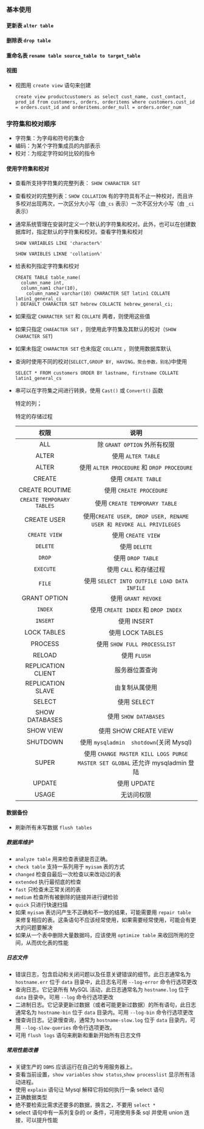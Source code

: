 ### 基本使用

#### 更新表 `alter table`

#### 删除表 `drop table`

#### 重命名表 `rename table source_table to target_table`

#### 视图

* 视图用 `create view` 语句来创建

  `create view productcustomers as select cust_name, cust_contact, prod_id from customers, orders, orderitems where customers.cust_id = orders.cust_id and orderitems.order_null = orders.order_num`

### 字符集和校对顺序

* 字符集：为字母和符号的集合
* 编码：为某个字符集成员的内部表示
* 校对：为规定字符如何比较的指令

#### 使用字符集和校对

* 查看所支持字符集的完整列表： `SHOW CHARACTER SET`

* 查看校对的完整列表：`SHOW COLLATION` 有的字符具有不止一种校对，而且许多校对出现两次，一次区分大小写（由`_cs` 表示）一次不区分大小写（由 `_ci` 表示）

* 通常系统管理在安装时定义一个默认的字符集和校对。此外，也可以在创建数据库时，指定默认的字符集和校对。查看字符集和校对

  `SHOW VARIABLES LIKE 'character%'`

  `SHOW VARIBLES LIKNE 'collation%'`

* 给表和列指定字符集和校对

  ```mysql
  CREATE TABLE table_name(
  	column_name int,
  	column_nam1 char(10),
      column_name2 varchar(10) CHARACTER SET latin1 COLLATE latin1_general_ci
  ) DEFAULT CHARACTER SET hebrew COLLACTE hebrew_general_ci;
  ```

* 如果指定 `CHARACTER SET` 和 `COLLATE` 两者，则使用这些值
* 如果只指定 `CHAEACTER SET` ，则使用此字符集及其默认的校对（`SHOW CHARACTER SET`)
* 如果未指定 `CHARACTER SET` 也未指定 `COLLATE` ，则使用数据库默认

* 查询时使用不同的校对(`SELECT,GROUP BY, HAVING，聚合参数，别名`)中使用

  ```mysql
  SELECT * FROM customers ORDER BY lastname, firstname COLLATE latin1_general_cs
  ```

* 串可以在字符集之间进行转换，使用 `Cast()` 或 `Convert()` 函数

  特定的列；

  特定的存储过程

  |           权限            |                             说明                             |
  | :-----------------------: | :----------------------------------------------------------: |
  |            ALL            |                 除 `GRANT OPTION` 外所有权限                 |
  |           ALTER           |                      使用 `ALTER TABLE`                      |
  |           ALTER           |          使用 `ALTER PROCEDURE` 和 `DROP PROCEDURE`          |
  |          CREATE           |                     使用 `CREATE TABLE`                      |
  |      CREATE ROUTIME       |                   使用 `CREATE PROCEDURE`                    |
  | `CREATE TEMPORARY TABLES` |                使用 `CREATE TEMPORARY TABLE`                 |
  |        CREATE USER        | 使用`CREATE USER, DROP USER, RENAME USER 和 REVOKE ALL PRIVILEGES` |
  |       `CREATE VIEW`       |                      使用 `CREATE VIEW`                      |
  |         `DELETE`          |                        使用 `DELETE`                         |
  |          `DROP`           |                      使用 `DROP TABLE`                       |
  |         `EXECUTE`         |                    使用 `CALL` 和存储过程                    |
  |          `FILE`           |         使用 `SELECT INTO OUTFILE LOAD DATA INFILE`          |
  |       GRANT OPTION        |                     使用 `GRANT REVOKE`                      |
  |          `INDEX`          |             使用 `CREATE INDEX` 和 `DROP INDEX`              |
  |         `INSERT`          |                         使用 INSERT                          |
  |        LOCK TABLES        |                       使用 LOCK TABLES                       |
  |          PROCESS          |                 使用 `SHOW FULL PROCESSLIST`                 |
  |          RELOAD           |                         使用 `FLUSH`                         |
  |    REPLICATION CLIENT     |                        服务器位置查询                        |
  |     REPLICATION SLAVE     |                        由复制从属使用                        |
  |          SELECT           |                         使用 SELECT                          |
  |      SHOW DATABASES       |                    使用 `SHOW DATABASES`                     |
  |         SHOW VIEW         |                    使用 SHOW CREATE VIEW                     |
  |         SHUTDOWN          |           使用 `mysqladmin  shotdown`(关闭 Mysql)            |
  |           SUPER           | 使用 `CHANGE MASTER KILL LOGS PURGE MASTER SET GLOBAL` 还允许 mysqladmin 登陆 |
  |          UPDATE           |                         使用 UPDATE                          |
  |           USAGE           |                          无访问权限                          |

#### 数据备份

* 刷新所有未写数据 `flush tables`

##### 数据库维护

* `analyze table` 用来检查表键是否正确。
* `check table` 支持一系列用于 `myisam` 表的方式
* `changed` 检查自最后一次检查以来改动过的表
* `extended` 执行最彻底的检查
* `fast` 只检查未正常关闭的表
* `medium` 检查所有被删除的链接并进行键检验
* `quick` 只进行快速扫描
* 如果 `myisam` 表访问产生不正确和不一致的结果，可能需要用 `repair table` 来修复相应的表。这条语句不应该经常使用，如果需要经常使用，可能会有更大的问题要解决
* 如果从一个表中删除大量数据吗，应该使用 `optimize table` 来收回所用的空间，从而优化表的性能

##### 日志文件

* 错误日志，包含启动和关闭问题以及任意关键错误的细节。此日志通常名为 `hostname.err` 位于 `data` 目录中，此日志名可用 `--log-error` 命令行选项更改
* 查询日志。它记录所有 MySQL 活动，此日志通常名为 `hostname.log` 位于 `data` 目录中。可用 `--log` 命令行选项更改
* 二进制日志。它记录更新过数据（或者可能更新过数据）的所有语句，此日志通常名为 `hostname-bin` 位于 `data` 目录内。可用 `--log-bin` 命令行选项更改
* 慢查询日志。记录慢查询，通常为 `hostname-slow.log` 位于 `data` 目录内，可用 `--log-slow-queries` 命令行选项更改。
* 可用 `flush logs` 语句来刷新和重新开始所有日志文件

##### 常用性能改善

* 关键生产的 `DBMS` 应该运行在自己的专用服务器上。
* 查看当前设置，`show variables` `show status`,`show processlist` 显示所有活动进程。
* 使用 `explain` 语句让 Mysql 解释它将如何执行一条 select 语句
* 正确数据类型
* 绝不要检索比需求还要多的数据，换言之，不要用 `select *`
* select 语句中有一系列复杂的 or 条件，可用使用多条 sql 并使用 union 连接，可以提升性能